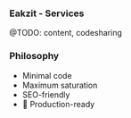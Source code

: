 ### Eakzit - Services
@TODO: content, codesharing

### Philosophy

- Minimal code
- Maximum saturation
- SEO-friendly
- 🚀 Production-ready

